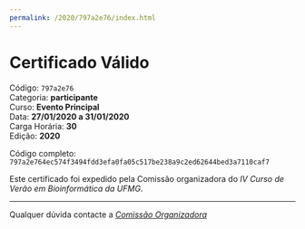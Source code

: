 ```yaml
---
permalink: /2020/797a2e76/index.html
---
```


# Certificado Válido

Código: `797a2e76`<br>
Categoria: **participante**<br>
Curso: **Evento Principal**<br>
Data: **27/01/2020 a 31/01/2020**<br>
Carga Horária: **30**<br>
Edição: **2020**<br>


Código completo: `797a2e764ec574f3494fdd3efa0fa05c517be238a9c2ed62644bed3a7110caf7`


Este certificado foi expedido pela Comissão organizadora do *IV Curso de Verão em Bioinformática da UFMG*.

----

Qualquer dúvida contacte a [_Comissão Organizadora_](<mailto:cursobioinfoufmg@gmail.com$subject=[Certificados]>)

